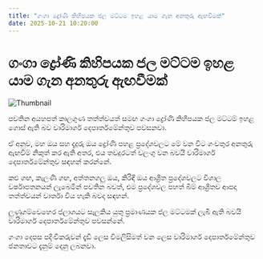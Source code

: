 ```yaml
---
title: "ගංගා ද්‍රෝණි කිහිපයක ජල මට්ටම ඉහළ යාම ගැන අනතුරු ඇඟවීමක්"
date: 2025-10-21 10:20:00
---
```


# ගංගා ද්‍රෝණි කිහිපයක ජල මට්ටම ඉහළ යාම ගැන අනතුරු ඇඟවීමක්

![Thumbnail](https://helakuru.sgp1.cdn.digitaloceanspaces.com/esana/images/lib/kalani-river-new.jpg)

පවතින අයහපත් කාලගුණ තත්ත්වයත් සමඟ ගංගා ද්‍රෝණි කිහිපයක ජල මට්ටම් ඉහළ ගොස් ඇති බව වාරිමාර්ග දෙපාර්තමේන්තුව පවසනවා.

ඒ අනුව, මහ ඔය සහ දැදුරු ඔය ද්‍රෝණි පහළ ප්‍රදේශවලට මේ වන විට ගංවතුර අනතුරු ඇඟවීම් නිකුත් කර ඇති අතර, එය තවදුරටත් වලංගු වන බවයි වාරිමාර්ග දෙපාර්තමේන්තුව සඳහන් කරන්නේ.

කළු ගඟ, කැලණි ගඟ, අත්තනගලු ඔය, කිරිඳි ඔය ආශ්‍රිත ප්‍රදේශවලට විශාල වර්ෂාපතනයන් ලැබෙමින් පවතින බවත්, එම ප්‍රදේශවල පහත් බිම් ආශ්‍රිතව ආපදා තත්ත්වයන් වාර්තා විය හැකි බවද සඳහන්.

ලුණුගම්වෙහෙර ජලාශයට සැලකිය යුතු ප්‍රමාණයක ජල මට්ටමක් ලැබී ඇති බවයි වාරිමාර්ග දෙපාර්තමේන්තුව පවසන්නේ.

ගංගා දෙපස පදිංචිකරුවන් දැඩි ලෙස විමලිසිමත් වන ලෙස වාරිමාර්ග දෙපාර්තමේන්තුව ජනතාවට දැනුම් දෙනු ලබනවා.

